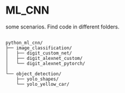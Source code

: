 # ML_CNN
some scenarios.
Find code in different folders.

```

python_ml_cnn/
├── image_classification/
│   ├── digit_custom_net/
│   ├── digit_alexnet_custom/
│   └── digit_alexnet_pytorch/
│
└── object_detection/
    ├── yolo_shapes/
    └── yolo_yellow_car/

```
